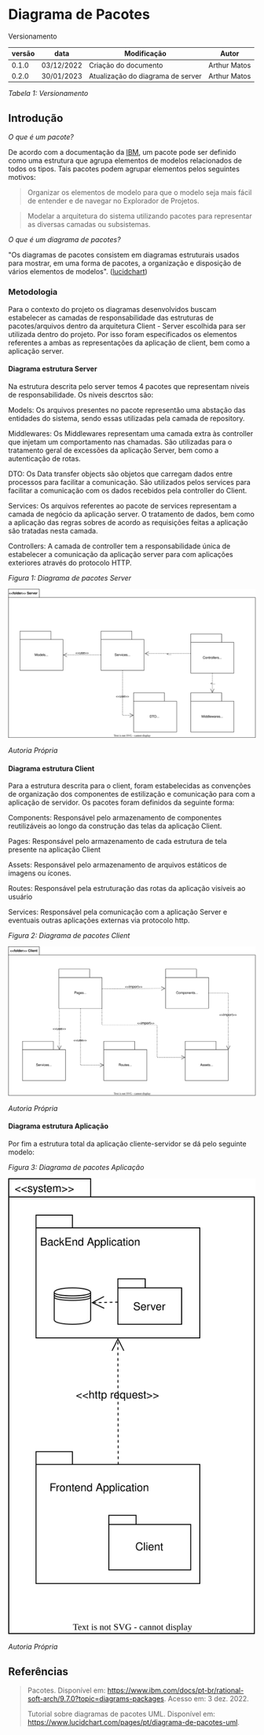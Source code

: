 # Diagrama de Pacotes

Versionamento

versão | data | Modificação | Autor
-------|------|-------------|------
0.1.0 | 03/12/2022 | Criação do documento | Arthur Matos
0.2.0 | 30/01/2023 | Atualização do diagrama de server | Arthur Matos

*Tabela 1: Versionamento*

## Introdução

_O que é um pacote?_

De acordo com a documentação da [IBM](https://www.ibm.com/docs/pt-br/rational-soft-arch/9.7.0?topic=diagrams-packages), um pacote pode ser definido como uma estrutura que agrupa elementos de modelos relacionados de todos os tipos. Tais pacotes podem agrupar elementos pelos seguintes motivos:

> Organizar os elementos de modelo para que o modelo seja mais fácil de entender e de navegar no Explorador de Projetos.

> Modelar a arquitetura do sistema utilizando pacotes para representar as diversas camadas ou subsistemas.

_O que é um diagrama de pacotes?_

"Os diagramas de pacotes consistem em diagramas estruturais usados para mostrar, em uma forma de pacotes, a organização e disposição de vários elementos de modelos". ([lucidchart](https://www.lucidchart.com/pages/pt/diagrama-de-pacotes-uml))

### Metodologia

Para o contexto do projeto os diagramas desenvolvidos buscam estabelecer as camadas de responsabilidade das estruturas de pacotes/arquivos dentro da arquitetura Client - Server escolhida para ser utilizada dentro do projeto. Por isso foram especificados os elementos referentes a ambas as representações da aplicação de client, bem como a aplicação server.


#### Diagrama estrutura Server

Na estrutura descrita pelo server temos 4 pacotes que representam niveis de responsabilidade. Os niveis descrtos são:

Models: Os arquivos presentes no pacote representão uma abstação das entidades do sistema, sendo essas utilizadas pela camada de repository.

Middlewares: Os Middlewares representam uma camada extra às controller que injetam um comportamento nas chamadas. São utilizadas para o tratamento geral de excessões da aplicação Server, bem como a autenticação de rotas.

DTO: Os Data transfer objects são objetos que carregam dados entre processos para facilitar a comunicação. São utilizados pelos services para facilitar a comunicação com os dados recebidos pela controller do Client.

Services: Os arquivos referentes ao pacote de services representam a camada de negócio da aplicação server. O tratamento de dados, bem como a aplicação das regras sobres de acordo as requisições feitas a aplicação são tratadas nesta camada.

Controllers: A camada de controller tem a responsabilidade única de estabelecer a comunicação da aplicação server para com aplicações exteriores através do protocolo HTTP.

_Figura 1: Diagrama de pacotes Server_

![ServerPacote](../Modelagem/assets/DiagramaPacotes/Server.svg)

_Autoria Própria_


#### Diagrama estrutura Client

Para a estrutura descrita para o client, foram estabelecidas as convenções de organização dos componentes de estilização e comunicação para com a aplicação de servidor. Os pacotes foram definidos da seguinte forma:

Components: Responsável pelo armazenamento de componentes reutilizáveis ao longo da construção das telas da aplicação Client.

Pages: Responsável pelo armazenamento de cada estrutura de tela presente na aplicação Client

Assets: Responsável pelo armazenamento de arquivos estáticos de imagens ou ícones.

Routes: Responsável pela estruturação das rotas da aplicação visíveis ao usuário

Services: Responsável pela comunicação com a aplicação Server e eventuais outras aplicações externas via protocolo http. 

_Figura 2: Diagrama de pacotes Client_

![ServerPacote](../Modelagem/assets/DiagramaPacotes/Client.svg)

_Autoria Própria_


#### Diagrama estrutura Aplicação

Por fim a estrutura total da aplicação cliente-servidor se dá pelo seguinte modelo:

_Figura 3: Diagrama de pacotes Aplicação_

![ServerPacote](../Modelagem/assets/DiagramaPacotes/SystemPackage.svg)

_Autoria Própria_

## Referências

> Pacotes. Disponível em: <https://www.ibm.com/docs/pt-br/rational-soft-arch/9.7.0?topic=diagrams-packages>. Acesso em: 3 dez. 2022.
>
> Tutorial sobre diagramas de pacotes UML. Disponível em: <https://www.lucidchart.com/pages/pt/diagrama-de-pacotes-uml>.